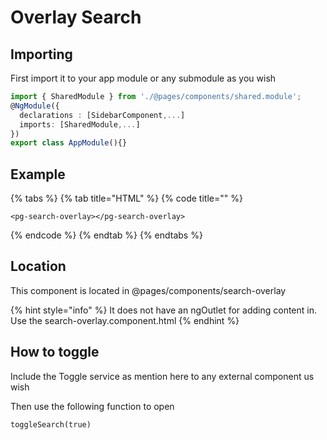 # Overlay Search

## Importing

First import it to your app module or any submodule as you wish

```typescript
import { SharedModule } from './@pages/components/shared.module';
@NgModule({
  declarations : [SidebarComponent,...]
  imports: [SharedModule,...]
})
export class AppModule(){}
```

## Example

{% tabs %}
{% tab title="HTML" %}
{% code title="" %}
```markup
<pg-search-overlay></pg-search-overlay>
```
{% endcode %}
{% endtab %}
{% endtabs %}

## Location

This component is located in @pages/components/search-overlay

{% hint style="info" %}
It does not have an ngOutlet for adding content in. Use the search-overlay.component.html
{% endhint %}

## How to toggle

Include the Toggle service as mention here to any external component us wish

Then use the following function to open

```text
toggleSearch(true)
```

